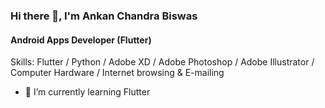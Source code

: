 ### Hi there 👋, I'm Ankan Chandra Biswas
#### Android Apps Developer (Flutter)

Skills: Flutter / Python / Adobe XD /  Adobe Photoshop / Adobe Illustrator / Computer Hardware / Internet browsing & E-mailing 


- 🌱 I’m currently learning Flutter 




